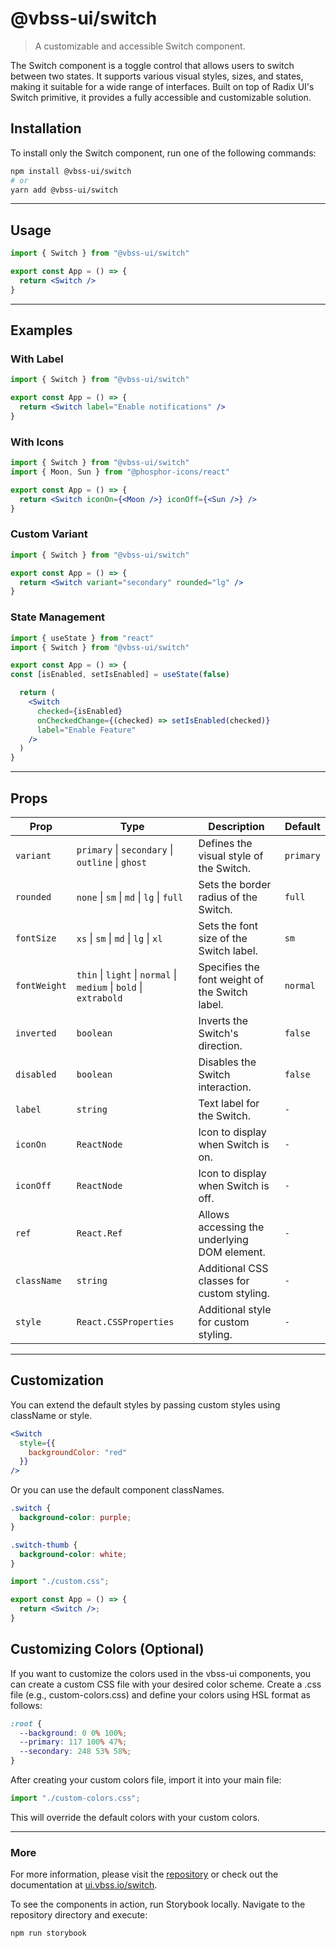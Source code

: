 # @vbss-ui/switch

> A customizable and accessible Switch component.

The Switch component is a toggle control that allows users to switch between two states. It supports various visual styles, sizes, and states, making it suitable for a wide range of interfaces. Built on top of Radix UI's Switch primitive, it provides a fully accessible and customizable solution.

## **Installation**

To install only the Switch component, run one of the following commands:

```bash
npm install @vbss-ui/switch
# or
yarn add @vbss-ui/switch
```

---

## **Usage**

```jsx
import { Switch } from "@vbss-ui/switch"

export const App = () => {
  return <Switch />
}
```

---

## **Examples**

### With Label

```jsx
import { Switch } from "@vbss-ui/switch"

export const App = () => {
  return <Switch label="Enable notifications" />
}
```

### With Icons

```jsx
import { Switch } from "@vbss-ui/switch"
import { Moon, Sun } from "@phosphor-icons/react"

export const App = () => {
  return <Switch iconOn={<Moon />} iconOff={<Sun />} />
}
```

### Custom Variant

```jsx
import { Switch } from "@vbss-ui/switch"

export const App = () => {
  return <Switch variant="secondary" rounded="lg" />
}
```

### State Management

```jsx
import { useState } from "react"
import { Switch } from "@vbss-ui/switch"

export const App = () => {
const [isEnabled, setIsEnabled] = useState(false)

  return (
    <Switch 
      checked={isEnabled}
      onCheckedChange={(checked) => setIsEnabled(checked)}
      label="Enable Feature"
    />
  )
}
```

---

## **Props**

| Prop         | Type                                                                             | Description                                           | Default   |
|--------------|----------------------------------------------------------------------------------|-------------------------------------------------------|-----------|
| `variant`    | `primary` \| `secondary` \| `outline` \| `ghost`                                 | Defines the visual style of the Switch.               | `primary` |
| `rounded`    | `none` \| `sm` \| `md` \| `lg` \| `full`                                         | Sets the border radius of the Switch.                 | `full`    |
| `fontSize`   | `xs` \| `sm` \| `md` \| `lg` \| `xl`                                             | Sets the font size of the Switch label.               | `sm`      |
| `fontWeight` | `thin` \| `light` \| `normal` \| `medium` \| `bold` \| `extrabold`               | Specifies the font weight of the Switch label.        | `normal`  |
| `inverted`   | `boolean`                                                                        | Inverts the Switch's direction.                       | `false`   |
| `disabled`   | `boolean`                                                                        | Disables the Switch interaction.                      | `false`   |
| `label`      | `string`                                                                         | Text label for the Switch.                            | `-`       |
| `iconOn`     | `ReactNode`                                                                      | Icon to display when Switch is on.                    | `-`       |
| `iconOff`    | `ReactNode`                                                                      | Icon to display when Switch is off.                   | `-`       |
| `ref`        | `React.Ref`                                                                      | Allows accessing the underlying DOM element.          | `-`       |
| `className`  | `string`                                                                         | Additional CSS classes for custom styling.            | `-`       |
| `style`      | `React.CSSProperties`                                                            | Additional style for custom styling.                  | `-`       |

---

## **Customization**

You can extend the default styles by passing custom styles using className or style.

```jsx
<Switch
  style={{
    backgroundColor: "red"
  }}
/>
```

Or you can use the default component classNames.

```css
.switch {
  background-color: purple;
}

.switch-thumb {
  background-color: white;
}
```

```jsx
import "./custom.css";

export const App = () => {
  return <Switch />;
}
```

## **Customizing Colors (Optional)**

If you want to customize the colors used in the vbss-ui components, you can create a custom CSS file with your desired color scheme. Create a .css file (e.g., custom-colors.css) and define your colors using HSL format as follows:

```css
:root {
  --background: 0 0% 100%;
  --primary: 117 100% 47%;
  --secondary: 248 53% 58%;
}
```

After creating your custom colors file, import it into your main file:

```js
import "./custom-colors.css";
```

This will override the default colors with your custom colors.

---

### **More**

For more information, please visit the [repository](https://github.com/vbss-io/vbss-ui) or check out the documentation at [ui.vbss.io/switch](https://ui.vbss.io/switch).  

To see the components in action, run Storybook locally. Navigate to the repository directory and execute:  

```bash
npm run storybook
```
